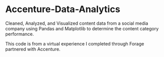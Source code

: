 # Accenture-Data-Analytics

Cleaned, Analyzed, and Visualized content data from a social media company using Pandas and Matplotlib to determine the content category performance.

This code is from a virtual experience I completed through Forage partnered with Accenture.
